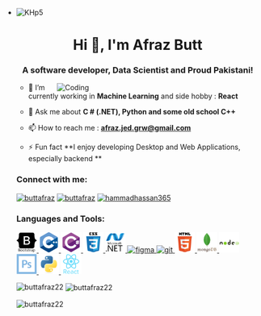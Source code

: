 - ![KHp5](https://user-images.githubusercontent.com/96945594/180788109-bed08f44-fd98-4865-a732-e9589386270e.gif)

  <h1 align="center">Hi 👋, I'm Afraz Butt</h1>
  <h3 align="center">A software developer, Data Scientist and Proud Pakistani!</h3>

  <img align="right" alt="Coding" width="400" src="https://cdn.dribbble.com/users/1162077/screenshots/3848914/programmer.gif">

  - 🌱 I’m currently working in **Machine Learning** and side hobby : **React**

  - 💬 Ask me about **C # (.NET), Python and some old school C++**

  - 📫 How to reach me : **afraz.jed.grw@gmail.com**

  - ⚡ Fun fact **I enjoy developing Desktop and Web Applications, especially backend **

  <h3 align="left">Connect with me:</h3>
  <p align="left">
  <a href="https://www.linkedin.com/in/afraz-butt-555362261/" target="blank"><img align="center" src="https://raw.githubusercontent.com/rahuldkjain/github-profile-readme-generator/master/src/images/icons/Social/linked-in-alt.svg" alt="buttafraz" height="30" width="40" /></a>
  <a href="https://www.facebook.com/afraz.butt/" target="blank"><img align="center" src="https://raw.githubusercontent.com/rahuldkjain/github-profile-readme-generator/master/src/images/icons/Social/facebook.svg" alt="buttafraz" height="30" width="40" /></a>
  <a href="https://www.instagram.com/buttafraz/" target="blank"><img align="center" src="https://raw.githubusercontent.com/rahuldkjain/github-profile-readme-generator/master/src/images/icons/Social/instagram.svg" alt="hammadhassan365" height="30" width="40" /></a>
  </p>

  <h3 align="left">Languages and Tools:</h3>
  <p align="left"> <a href="https://getbootstrap.com" target="_blank" rel="noreferrer"> <img src="https://raw.githubusercontent.com/devicons/devicon/master/icons/bootstrap/bootstrap-plain-wordmark.svg" alt="bootstrap" width="40" height="40"/> </a> <a href="https://www.w3schools.com/cpp/" target="_blank" rel="noreferrer"> <img src="https://raw.githubusercontent.com/devicons/devicon/master/icons/cplusplus/cplusplus-original.svg" alt="cplusplus" width="40" height="40"/> </a> <a href="https://www.w3schools.com/cs/" target="_blank" rel="noreferrer"> <img src="https://raw.githubusercontent.com/devicons/devicon/master/icons/csharp/csharp-original.svg" alt="csharp" width="40" height="40"/> </a> <a href="https://www.w3schools.com/css/" target="_blank" rel="noreferrer"> <img src="https://raw.githubusercontent.com/devicons/devicon/master/icons/css3/css3-original-wordmark.svg" alt="css3" width="40" height="40"/> </a> <a href="https://dotnet.microsoft.com/" target="_blank" rel="noreferrer"> <img src="https://raw.githubusercontent.com/devicons/devicon/master/icons/dot-net/dot-net-original-wordmark.svg" alt="dotnet" width="40" height="40"/> </a> <a href="https://www.figma.com/" target="_blank" rel="noreferrer"> <img src="https://www.vectorlogo.zone/logos/figma/figma-icon.svg" alt="figma" width="40" height="40"/> </a> <a href="https://git-scm.com/" target="_blank" rel="noreferrer"> <img src="https://www.vectorlogo.zone/logos/git-scm/git-scm-icon.svg" alt="git" width="40" height="40"/> </a> <a href="https://www.w3.org/html/" target="_blank" rel="noreferrer"> <img src="https://raw.githubusercontent.com/devicons/devicon/master/icons/html5/html5-original-wordmark.svg" alt="html5" width="40" height="40"/> </a> <a href="https://www.mongodb.com/" target="_blank" rel="noreferrer"> <img src="https://raw.githubusercontent.com/devicons/devicon/master/icons/mongodb/mongodb-original-wordmark.svg" alt="mongodb" width="40" height="40"/> </a> <a href="https://nodejs.org" target="_blank" rel="noreferrer"> <img src="https://raw.githubusercontent.com/devicons/devicon/master/icons/nodejs/nodejs-original-wordmark.svg" alt="nodejs" width="40" height="40"/> </a> <a href="https://www.photoshop.com/en" target="_blank" rel="noreferrer"> <img src="https://raw.githubusercontent.com/devicons/devicon/master/icons/photoshop/photoshop-line.svg" alt="photoshop" width="40" height="40"/> </a> <a href="https://www.python.org" target="_blank" rel="noreferrer"> <img src="https://raw.githubusercontent.com/devicons/devicon/master/icons/python/python-original.svg" alt="python" width="40" height="40"/> </a> <a href="https://reactjs.org/" target="_blank" rel="noreferrer"> <img src="https://raw.githubusercontent.com/devicons/devicon/master/icons/react/react-original-wordmark.svg" alt="react" width="40" height="40"/> </a></p>

  <p><img align="left" src="https://github-readme-stats.vercel.app/api/top-langs?username=buttafraz22&show_icons=true&locale=en&layout=compact&theme=tokyonight" alt="buttafraz22" /></p>

  <p>&nbsp;<img align="center" src="https://github-readme-stats.vercel.app/api?username=buttafraz22&show_icons=true&locale=en&theme=tokyonight" alt="buttafraz22" /></p>

  <p><img align="center" src="https://github-readme-streak-stats.herokuapp.com/?user=buttafraz22&&theme=tokyonight" alt="buttafraz22" /></p>
